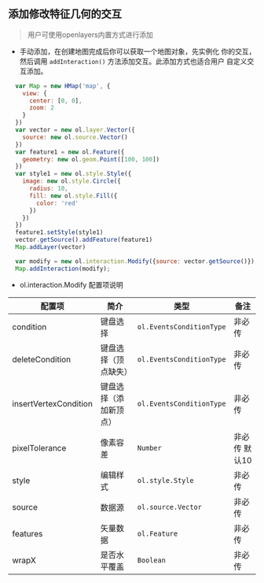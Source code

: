 ## 添加修改特征几何的交互

> 用户可使用openlayers内置方式进行添加

* 手动添加，在创建地图完成后你可以获取一个地图对象，先实例化
  你的交互，然后调用 ``addInteraction()`` 方法添加交互。此添加方式也适合用户
  自定义交互添加。
  
```javascript
  var Map = new HMap('map', {
    view: {
      center: [0, 0],
      zoom: 2
    }
  })
  var vector = new ol.layer.Vector({
    source: new ol.source.Vector()
  })
  var feature1 = new ol.Feature({
    geometry: new ol.geom.Point([100, 100])
  })
  var style1 = new ol.style.Style({
    image: new ol.style.Circle({
      radius: 10,
      fill: new ol.style.Fill({
        color: 'red'
      })
    })
  })
  feature1.setStyle(style1)
  vector.getSource().addFeature(feature1)
  Map.addLayer(vector)

  var modify = new ol.interaction.Modify({source: vector.getSource()});
  Map.addInteraction(modify);
```  

* ol.interaction.Modify 配置项说明

| 配置项 | 简介 | 类型 | 备注 |
| --- | --- |--- | --- |
| condition | 键盘选择 | `ol.EventsConditionType` | 非必传 |
| deleteCondition | 键盘选择（顶点缺失） | `ol.EventsConditionType` | 非必传 |
| insertVertexCondition | 键盘选择（添加新顶点） | `ol.EventsConditionType` | 非必传 |
| pixelTolerance | 像素容差 | `Number` | 非必传 默认10 |
| style | 编辑样式 | `ol.style.Style` | 非必传 |
| source | 数据源 | `ol.source.Vector` | 非必传 |
| features | 矢量数据 | `ol.Feature` | 非必传 |
| wrapX | 是否水平覆盖 | `Boolean` | 非必传 |
